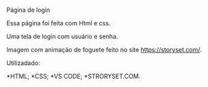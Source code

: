 Página de login

Essa página foi feita com Html e css.

Uma tela de login com usuário e senha.

Imagem com animação de foguete feito no site https://storyset.com/.

Utilizadado:

*HTML;
*CSS;
*VS CODE;
*STRORYSET.COM.
